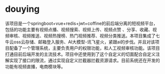 # douying
该项目是一个springboot+vue+redis+jwt+coffine的前后端分离的短视频平台，包括的功能主要有视频点播、视频搜索、视频上传、视频点赞  、分享、收藏、视频审核、视频推送、视频热搜榜、热门视频推荐、视频分类推送。本项目集成了七牛云oss云存储、邮箱登入服务、AI大模型-讯飞星火，紧跟ai的步伐。并且对该项目配备了一个管理系统，主要负责用户的权限功能，和人工视频审核功能。该项目打通目前后端开发的主流技术。项目中还使用到了这个自定义的切面配合自定义注解实现了接口的限流，通过实现自定义拦截器拦截资源请求。目前系统还在开发的功能有视频直播，电商模块等。
